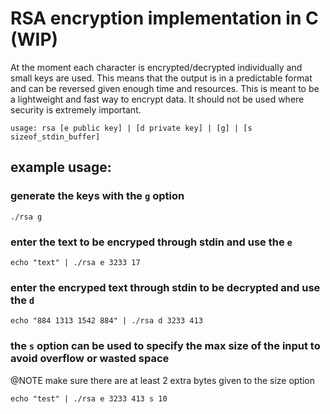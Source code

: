 # __RSA encryption implementation in C (WIP)__

At the moment each character is encrypted/decrypted individually and small keys are used.
This means that the output is in a predictable format and can be reversed given enough time and resources.
This is meant to be a lightweight and fast way to encrypt data. It should not be used where security is extremely important.

    usage: rsa [e public key] | [d private key] | [g] | [s sizeof_stdin_buffer]

## __example usage:__

### __generate the keys with the `g` option__

```./rsa g```

### __enter the text to be encryped through stdin and use the `e`__

```echo "text" | ./rsa e 3233 17```

### __enter the encryped text through stdin to be decrypted and use the `d`__

```echo "884 1313 1542 884" | ./rsa d 3233 413```

### __the `s` option can be used to specify the max size of the input to avoid overflow or wasted space__
@NOTE make sure there are at least 2 extra bytes given to the size option

```echo "test" | ./rsa e 3233 413 s 10```
